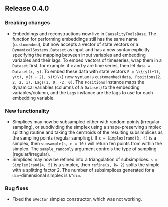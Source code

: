 ## Release 0.4.0

### Breaking changes
- Embeddings and reconstructions now live in `CausalityToolsBase`. The function for performing embeddings still has the same name (`customembed`), but now accepts a vector of state vectors or a `DynamicalSystems.Dataset` as input and has a new syntax explicitly specifying the mapping between input variables and embedding variables and their lags. To embed vectors of timeseries, wrap them in a `Dataset` first, for example: if `x` and `y` are time series, then let `data = Dataset(x, y)`. To embed these data with state vectors ``E = \\{(y(t+1), y(t), y(t - 2), x(t)\\}`` new syntax is `customembed(data, Positions(2, 2, 2, 1), Lags(1, 0, -2, 0)`. The `Positions` instance maps the dynamical variables (columns of a `Dataset`) to the embedding variables/column, and the `Lags` instance are the lags to use for each embedding variable. 

### New functionality
- Simplices may now be subsampled either with random points (irregular sampling), or subdividing the simplex using a shape-preserving simplex splitting routine and taking the centroids of the resulting subsimplices as the sampling points (regular sampling). If `s = Simplex(rand(3, 4)` is a simplex, then `subsample(s, n = 10)` will return ten points from within the simplex. The `sample_randomly` argument controls the type of sampling (regular/irregular). 
- Simplices may now be refined into a triangulation of subsimplices. `s = Simplex(rand(4, 5)` is a simplex, then `refine(s, k= 2)` splits the simple with a splitting factor 2. The number of subsimplices generated for a `dim`-dimensional simplex is `k^dim`.

### Bug fixes

- Fixed the `SVector` simplex constructor, which was not working.